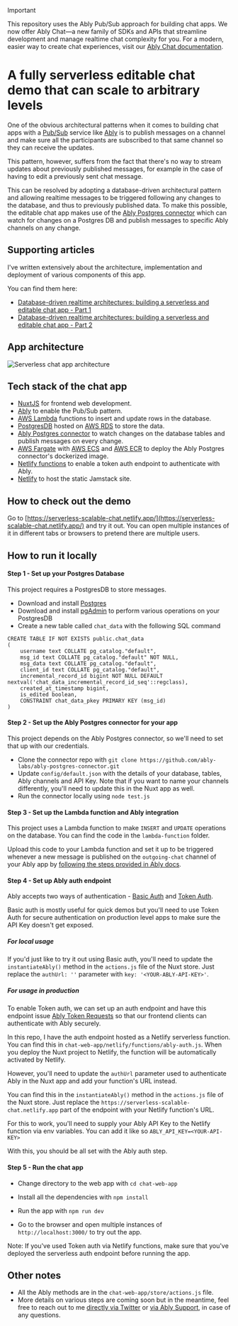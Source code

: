 > [!IMPORTANT]
> This repository uses the Ably Pub/Sub approach for building chat apps. We now offer Ably Chat—a new family of SDKs and APIs that streamline development and manage realtime chat complexity for you. For a modern, easier way to create chat experiences, visit our [Ably Chat documentation](https://ably.com/docs/chat).

# A fully serverless editable chat demo that can scale to arbitrary levels

One of the obvious architectural patterns when it comes to building chat apps with a [Pub/Sub](https://ably.com/topic/pub-sub) service like [Ably](https://ably.com/) is to publish messages on a channel and make sure all the participants are subscribed to that same channel so they can receive the updates.

This pattern, however, suffers from the fact that there's no way to stream updates about previously published messages, for example in the case of having to edit a previously sent chat message. 

This can be resolved by adopting a database-driven architectural pattern and allowing realtime messages to be triggered following any changes to the database, and thus to previously published data. To make this possible, the editable chat app makes use of the [Ably Postgres connector](https://github.com/ably-labs/ably-postgres-connector) which can watch for changes on a Postgres DB and publish messages to specific Ably channels on any change.

## Supporting articles

I've written extensively about the architecture, implementation and deployment of various components of this app.

You can find them here:

- [Database-driven realtime architectures: building a serverless and editable chat app - Part 1](https://ably.com/blog/database-driven-realtime-architectures-serverless-editable-chat-app-part-1)
- [Database-driven realtime architectures: building a serverless and editable chat app - Part 2](https://ably.com/blog/database-driven-realtime-architectures-serverless-editable-chat-app-part-2)

## App architecture

![Serverless chat app architecture](https://user-images.githubusercontent.com/5900152/132007004-f9f359ba-67c8-43c9-b627-0fff901b10d0.jpg)

## Tech stack of the chat app

- [NuxtJS](https://nuxtjs.org/) for frontend web development.
- [Ably](https://ably.com/) to enable the Pub/Sub pattern.
- [AWS Lambda](https://aws.amazon.com/lambda/) functions to insert and update rows in the database.
- [PostgresDB](https://www.postgresql.org/) hosted on [AWS RDS](https://aws.amazon.com/rds/) to store the data.
- [Ably Postgres connector](https://github.com/ably-labs/ably-postgres-connector) to watch changes on the database tables and publish messages on every change.
- [AWS Fargate](https://aws.amazon.com/fargate/) with [AWS ECS](https://aws.amazon.com/ecs/) and [AWS ECR](https://aws.amazon.com/ecr/) to deploy the Ably Postgres connector's dockerized image.
- [Netlify functions](https://www.netlify.com/products/functions/) to enable a token auth endpoint to authenticate with Ably.
- [Netlify](https://netlify.com/) to host the static Jamstack site.

## How to check out the demo

Go to [https://serverless-scalable-chat.netlify.app/](https://serverless-scalable-chat.netlify.app/) and try it out. You can open multiple instances of it in different tabs or browsers to pretend there are multiple users.

## How to run it locally

#### Step 1 - Set up your Postgres Database

This project requires a PostgresDB to store messages. 

- Download and install [Postgres](https://www.postgresql.org/)
- Download and install [pgAdmin](https://www.pgadmin.org/) to perform various operations on your PostgresDB
- Create a new table called `chat_data` with the following SQL command

```
CREATE TABLE IF NOT EXISTS public.chat_data
(
    username text COLLATE pg_catalog."default",
    msg_id text COLLATE pg_catalog."default" NOT NULL,
    msg_data text COLLATE pg_catalog."default",
    client_id text COLLATE pg_catalog."default",
    incremental_record_id bigint NOT NULL DEFAULT nextval('chat_data_incremental_record_id_seq'::regclass),
    created_at_timestamp bigint,
    is_edited boolean,
    CONSTRAINT chat_data_pkey PRIMARY KEY (msg_id)
)
```

#### Step 2 - Set up the Ably Postgres connector for your app

This project depends on the Ably Postgres connector, so we'll need to set that up with our credentials.

- Clone the connector repo with `git clone https://github.com/ably-labs/ably-postgres-connector.git`
- Update `config/default.json` with the details of your database, tables, Ably channels and API Key. Note that if you want to name your channels differently, you'll need to update this in the Nuxt app as well.
- Run the connector locally using `node test.js`

#### Step 3 - Set up the Lambda function and Ably integration

This project uses a Lambda function to make `INSERT` and `UPDATE` operations on the database. You can find the code in the `lambda-function` folder. 

Upload this code to your Lambda function and set it up to be triggered whenever a new message is published on the `outgoing-chat` channel of your Ably app by [following the steps provided in Ably docs](https://ably.com/documentation/general/events/aws-lambda).

#### Step 4 - Set up Ably auth endpoint

Ably accepts two ways of authentication - [Basic Auth](https://ably.com/documentation/core-features/authentication#basic-authentication) and [Token Auth](https://ably.com/documentation/core-features/authentication#token-authentication). 

Basic auth is mostly useful for quick demos but you'll need to use Token Auth for secure authentication on production level apps to make sure the API Key doesn't get exposed.

##### For local usage

If you'd just like to try it out using Basic auth, you'll need to update the `instantiateAbly()` method in the `actions.js` file of the Nuxt store. Just replace the `authUrl: ''` parameter with `key: '<YOUR-ABLY-API-KEY>'`.

##### For usage in production

To enable Token auth, we can set up an auth endpoint and have this endpoint issue [Ably Token Requests](https://ably.com/documentation/realtime/authentication#token-request) so that our frontend clients can authenticate with Ably securely. 

In this repo, I have the auth endpoint hosted as a Netlify serverless function. You can find this in `chat-web-app/netlify/functions/ably-auth.js`. When you deploy the Nuxt project to Netlify, the function will be automatically activated by Netlify. 

However, you'll need to update the `authUrl` parameter used to authenticate Ably in the Nuxt app and add your function's URL instead. 

You can find this in the `instantiateAbly()` method in the `actions.js` file of the Nuxt store. Just replace the `https://serverless-scalable-chat.netlify.app` part of the endpoint with your Netlify function's URL.

For this to work, you'll need to supply your Ably API Key to the Netlify function via env variables. You can add it like so `ABLY_API_KEY=<YOUR-API-KEY>`

With this, you should be all set with the Ably auth step.

#### Step 5 - Run the chat app

- Change directory to the web app with `cd chat-web-app`

- Install all the dependencies with `npm install`

- Run the app with `npm run dev`

- Go to the browser and open multiple instances of `http://localhost:3000/` to try out the app.

Note: If you've used Token auth via Netlify functions, make sure that you've deployed the serverless auth endpoint before running the app.

## Other notes

- All the Ably methods are in the `chat-web-app/store/actions.js` file.
- More details on various steps are coming soon but in the meantime, feel free to reach out to me [directly via Twitter](https://twitter.com/Srushtika) or [via Ably Support](https://ably.com/contact), in case of any questions.
